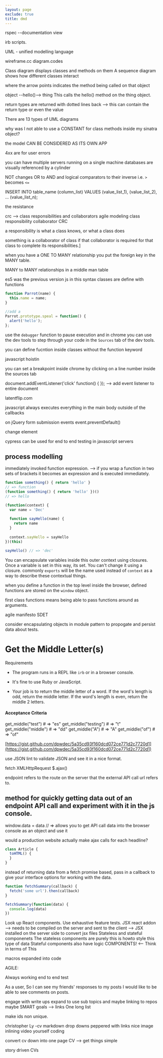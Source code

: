 ```yaml
---
layout: page
exclude: true
title: dmd
---
```


rspec --documentation view

irb scripts.

UML - unified modelling language

wireframe.cc
diagram.codes

Class diagram displays classes and methods on them
A sequence diagram shows how different classes interact

where the arrow points indicates the method being called on that object

object --hello()--> thing
This calls the hello() method on the thing object.

return types are returned with dotted lines back --> this can contain the return type or even the value

There are 13 types of UML diagrams


why was I not able to use a CONSTANT for class methods inside my sinatra object?

the model CAN BE CONSIDERED AS ITS OWN APP

4xx are for user errors

you can have multiple servers running on a single machine
databases are visually referenced by a cylinder


NOT changes OR to AND and logical comparators to their inverse i.e. `>` becomes `<=`

INSERT INTO table_name (column_list)
VALUES
    (value_list_1),
    (value_list_2),
    ...
    (value_list_n);

the resistance

crc --> class responsibilities and collaborators
agile modeling class responsibility collaborator CRC

a responsibility is what a class knows, or what a class does

something is a collaborator of class if that collaborator is required for that class to complete its responsibilities.]

when you have a ONE TO MANY relationship you put the foreign key in the MANY table.

MANY to MANY relationships in a middle man table

es5 was the previous version js
in this syntax classes are define with functions
```js
function Parrot(name) {
  this.name = name;
}

//add a 
Parrot.prototype.speal = function() {
  alert('hello');
};

```

use the `debugger` function to pause execution and in chrome you can use the dev tools to step through your code in the `Sources` tab of the dev tools.

you can define fucntion inside classes without the function keyword

javascript hoistin

you can set a breakpoint inside chrome by clicking on a line number inside the sources tab

document.addEventListener('click' function() { }); --> add event listener to entire document

latentflip.com

javascript always executes everything in the main body outside of the callbacks

on jQuery form submission events
event.preventDefault()

change element

cypress can be used for end to end testing in javascript servers
## process modelling


immediately invoked function expression.
--> if you wrap a function in two sets of brackets it becomes an expression and is executed immediately.
```js
function something() { return 'hello' }
// => function
(function something() { return 'hello' })()
// => hello
```

```js
(function(context) {
  var name = 'Dec'
  
  function sayHello(name) {
    return name
  }
  
  context.sayHello = sayHello
})(this)

sayHello() // => 'dec'
```
You can encapsulate variables inside this outer context using closures.
Once a variable is set in this way, its set. You can't change it using a closure.
commonly `exports` will be the name used instead of `context` as a way to describe these contextual things.

when you define a function in the top level inside the browser, defined functions are stored on the `window` object.

first class functions means being able to pass functions around as arguments.

agile manifesto
SDET

consider encapsulating objects in module pattern to propogate and persist data about tests.

# Get the Middle Letter(s)

Requirements

-   The program runs in a REPL like  `irb`  or in a browser console.
    
-   It's fine to use Ruby or JavaScript.
    
-   Your job is to return the middle letter of a word. If the word's length is odd, return the middle letter. If the word's length is even, return the middle 2 letters.
    

#### [](https://github.com/makersacademy/skills-workshops/tree/master/process_review/exercises/middle_letter#acceptance-criteria)Acceptance Criteria

get_middle("test") # => "es"
get_middle("testing") # => "t"
get_middle("middle") # => "dd"
get_middle("A") # => "A"
get_middle("of") # => "of"

[https://gist.github.com/dpwdec/5a35cd93f160dcd072ce771d2c7720d1](https://gist.github.com/dpwdec/5a35cd93f160dcd072ce771d2c7720d1)

use JSON lint to validate JSON and see it in a nice format.

fetch
XMLHttpRequest
$.ajax()

endpoint refers to the route on the server that the external API call url refers to.

## method for quickly getting data out of an endpoint API call and experiment with it in the js console.
window.data = data // => allows you to get API call data into the browser console as an object and use it

would a production website actually make ajax calls for each headline?

```js
class Article {
  toHTML() {
  }
}
```
instead of returning data from a fetch promise based, pass in a callback to give your interface options for working with the data.

```js
function fetchSummary(callback) {
  fetch('some url').then(callback)
}

fetchSummary(function(data) {
  console.log(data)
})
```


Look up React components.
Use exhaustive feature tests.
JSX react addon --> needs to be compiled on the server and sent to the client --> JSX installed on the server side to convert jsx files
Stateless and stateful componenets
The stateless components are purely this is howto style this type of data
Stateful components also have logic 
COMPONENTS! <-- Think in terms of This







macros expanded into code

AGILE:

Always working end to end test

As a user,
So I can see my friends' responses to my posts
I would like to be able to see comments on posts.



engage with write ups
expand to use sub topics and maybe linking to repos maybe
SMART goals --> links
One long list


make ids non unique.


christopher Ly -cv
markdown drop downs
peppered with links
nice image inlining
video yourself coding

convert cv down into one page CV --> get things simple

story driven CVs
<!--stackedit_data:
eyJoaXN0b3J5IjpbNTY5NjUyNTQ1LC0xMjYwMDg0NjAsMTg1ND
Y4NTcxOCwxODc2NTE1OTQ4LC03NzU4MDQ1OTQsODU2NTUyMjMx
LDQ3Mzk0MTU3OCwxMjcyODgyMTY3LC0xMzYzNzM5MTg5LDg0MT
gxNTA2NiwyMjM1NDU0MjgsLTE2MjIzMTczOTgsNTk5NTk1NjMx
LC0yMjEyNDg3NjIsMTYxNDM1NTI3NCwtMjUzMjA2NDAyLC0xMj
M4Mjg3MzU5LDIwNDQ0OTkxMjMsNTc1OTc1MzIwLDIxMDAxMDYw
NjddfQ==
-->